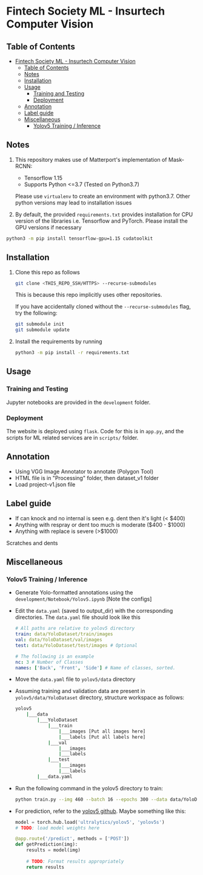 # Fintech Society ML - Insurtech Computer Vision

## Table of Contents

- [Fintech Society ML - Insurtech Computer Vision](#fintech-society-ml---insurtech-computer-vision)
  - [Table of Contents](#table-of-contents)
  - [Notes](#notes)
  - [Installation](#installation)
  - [Usage](#usage)
    - [Training and Testing](#training-and-testing)
    - [Deployment](#deployment)
  - [Annotation](#annotation)
  - [Label guide](#label-guide)
  - [Miscellaneous](#miscellaneous)
    - [Yolov5 Training / Inference](#yolov5-training--inference)

## Notes

1. This repository makes use of Matterport's implementation of Mask-RCNN:
    - Tensorflow 1.15
    - Supports Python <=3.7 (Tested on Python3.7)

    Please use `virtualenv` to create an environment with python3.7. Other python versions may lead to installation issues

2. By default, the provided `requirements.txt` provides installation for CPU version of the libraries i.e. Tensorflow and PyTorch. Please install the GPU versions if necessary

```bash
python3 -m pip install tensorflow-gpu=1.15 cudatoolkit
```

## Installation

1. Clone this repo as follows

    ```bash
    git clone <THIS_REPO_SSH/HTTPS> --recurse-submodules
    ```

    This is because this repo implicitly uses other repositories.

    If you have accidentally cloned without the `--recurse-submodules` flag, try the following:

    ```bash
    git submodule init
    git submodule update
    ```

2. Install the requirements by running

    ```bash
    python3 -m pip install -r requirements.txt
    ```

## Usage

### Training and Testing

Jupyter notebooks are provided in the `development` folder.

### Deployment

The website is deployed using `flask`. Code for this is in `app.py`, and the scripts for ML related services are in `scripts/` folder.

## Annotation

- Using VGG Image Annotator to annotate (Polygon Tool)
- HTML file is in "Processing" folder, then dataset_v1 folder
- Load project-v1.json file

## Label guide

- If can knock and no internal is seen e.g. dent then it's light (< $400)
- Anything with respray or dent too much is moderate ($400 - $1000)
- Anything with replace is severe (>$1000)

Scratches and dents

## Miscellaneous

### Yolov5 Training / Inference

- Generate Yolo-formatted annotations using the `development/Notebook/Yolov5.ipynb` [Note the configs]
- Edit the `data.yaml` (saved to output_dir) with the corresponding directories. The `data.yaml` file should look like this

    ```yaml
    # All paths are relative to yolov5 directory
    train: data/YoloDataset/train/images 
    val: data/YoloDataset/val/images
    test: data/YoloDataset/test/images # Optional

    # The following is an example
    nc: 3 # Number of Classes
    names: ['Back', 'Front', 'Side'] # Name of classes, sorted.
    ```

- Move the `data.yaml` file to `yolov5/data` directory
- Assuming training and validation data are present in `yolov5/data/YoloDataset` directory, structure workspace as follows:

    ```bash
    yolov5
        |___data
            |___YoloDataset
                |___train
                    |___images [Put all images here]
                    |___labels [Put all labels here]
                |___val
                    |___images
                    |___labels
                |___test
                    |___images
                    |___labels
            |___data.yaml
    ```

- Run the following command in the yolov5 directory to train:

    ```bash
    python train.py --img 460 --batch 16 --epochs 300 --data data/YoloDataset.yaml --weights yolov5s.pt 
    ```

- For prediction, refer to the [yolov5 github](https://github.com/ultralytics/yolov5). Maybe something like this:

    ```python
    model = torch.hub.load('ultralytics/yolov5', 'yolov5s')
    # TODO: load model weights here

    @app.route('/predict', methods = ['POST'])
    def getPrediction(img):
        results = model(img)
        
        # TODO: Format results appropriately
        return results
    ```
